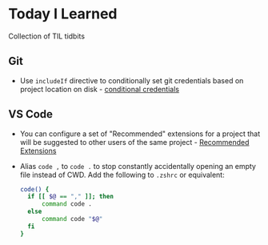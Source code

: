 # Today I Learned

Collection of TIL tidbits

## Git

- Use `includeIf` directive to conditionally set git credentials based on project location on disk - [conditional credentials](https://dev.to/tastefulelk/conditional-git-profile-configuration-212b)

## VS Code

- You can configure a set of "Recommended" extensions for a project that will be suggested to other users of the same project - [Recommended Extensions](https://code.visualstudio.com/docs/editor/extension-marketplace#_recommended-extensions)
- Alias `code ,` to `code .` to stop constantly accidentally opening an empty file instead of CWD. Add the following to `.zshrc` or equivalent:

  ```sh
  code() {
    if [[ $@ == "," ]]; then
        command code .
    else
        command code "$@"
    fi
  }
  ```
